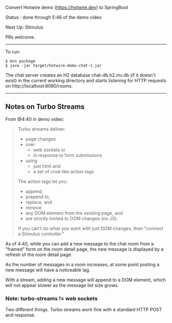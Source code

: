 Convert Hotwire demo (https://hotwire.dev) to SpringBoot

Status : done through 5:46 of the demo video

Next Up: Stimulus

PRs welcome.

-----
To run:
   
    $ mvn package
    $ java -jar target/hotwire-demo-chat-1.jar

The chat server creates an H2 database
chat-db.h2.mv.db (if it doesn't exist)
in the current working directory
and starts listening for HTTP requests
on http://localhost:8080/rooms.

-------
## Notes on Turbo Streams

From @4:40 in demo video:
> Turbo streams deliver:
>   * page changes
>   * over 
>     * web sockets or 
>     * in response to form submissions
>   * using
>     * just html and
>     * a set of crud-like action tags
> 
> The action tags let you:
>   * append,
>   * prepend to,
>   * replace, and
>   * remove
>   * any DOM element from the existing page, and
>   * are strictly limited to DOM changes (no JS).
> 
> If you can't do what you want with just DOM changes,
> then "connect a Stimulus controller."
> 

As of 4:40,
while you can 
add a new message 
to the chat room 
from a "framed" form
on the room detail page,
the new message is displayed
by a refresh of the room detail page.

As the number of messages in a room increases,
at some point posting a new message will
have a noticeable lag.

With a stream, 
adding a new message will
append to a DOM element,
which will not appear slower as
the message list size grows.


### Note: turbo-streams != web sockets

Two different things.  Turbo streams work fine with a standard
HTTP POST and response.
